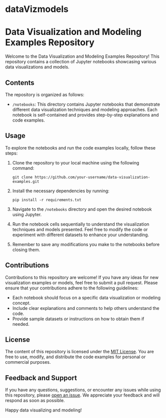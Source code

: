 # dataVizmodels

# Data Visualization and Modeling Examples Repository

Welcome to the Data Visualization and Modeling Examples Repository! This repository contains a collection of Jupyter notebooks showcasing various data visualizations and models.

## Contents

The repository is organized as follows:

- `/notebooks`: This directory contains Jupyter notebooks that demonstrate different data visualization techniques and modeling approaches. Each notebook is self-contained and provides step-by-step explanations and code examples.

## Usage

To explore the notebooks and run the code examples locally, follow these steps:

1. Clone the repository to your local machine using the following command:
   ```
   git clone https://github.com/your-username/data-visualization-examples.git
   ```

2. Install the necessary dependencies by running:
   ```
   pip install -r requirements.txt
   ```

3. Navigate to the `/notebooks` directory and open the desired notebook using Jupyter.

4. Run the notebook cells sequentially to understand the visualization techniques and models presented. Feel free to modify the code or experiment with different datasets to enhance your understanding.

5. Remember to save any modifications you make to the notebooks before closing them.

## Contributions

Contributions to this repository are welcome! If you have any ideas for new visualization examples or models, feel free to submit a pull request. Please ensure that your contributions adhere to the following guidelines:

- Each notebook should focus on a specific data visualization or modeling concept.
- Include clear explanations and comments to help others understand the code.
- Provide sample datasets or instructions on how to obtain them if needed.

## License

The content of this repository is licensed under the [MIT License](LICENSE). You are free to use, modify, and distribute the code examples for personal or commercial purposes.

## Feedback and Support

If you have any questions, suggestions, or encounter any issues while using this repository, please [open an issue](https://github.com/your-username/data-visualization-examples/issues). We appreciate your feedback and will respond as soon as possible.

Happy data visualizing and modeling!
